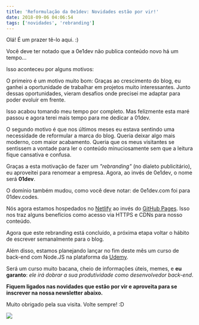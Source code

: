 ```yaml
---
title: 'Reformulação da 0e1dev: Novidades estão por vir!'
date: 2018-09-06 04:06:54
tags: ['novidades', 'rebranding']
---
```


Olá! É um prazer tê-lo aqui. :)

Você deve ter notado que a 0e1dev não publica conteúdo novo há um tempo...

Isso aconteceu por alguns motivos:

O primeiro é um motivo muito bom: Graças ao crescimento do blog, eu ganhei a oportunidade de trabalhar em projetos muito interessantes. Junto dessas oportunidades, vieram desafios onde precisei me adaptar para poder evoluir em frente.

Isso acabou tomando meu tempo por completo. Mas felizmente esta maré passou e agora terei mais tempo para me dedicar a 01dev.

O segundo motivo é que nos últimos meses eu estava sentindo uma necessidade de reformular a marca do blog. Queria deixar algo mais moderno, com maior acabamento. Queria que os meus visitantes se sentissem a vontade para ler o conteúdo minuciosamente sem que a leitura fique cansativa e confusa.

Graças a esta motivação de fazer um *"rebranding"* (no dialeto publicitário), eu aproveitei para renomear a empresa. Agora, ao invés de 0e1dev, o nome será **01dev**.

O domínio também mudou, como você deve notar: de 0e1dev.com foi para 01dev.codes.

Nós agora estamos hospedados no [Netlify](https://www.netlify.com/) ao invés do [GitHub Pages](https://pages.github.com/). Isso nos traz alguns benefícios como acesso via HTTPS e CDNs para nosso conteúdo.

Agora que este rebranding está concluído, a próxima etapa  voltar o hábito de escrever semanalmente para o blog.

Além disso, estamos planejando lançar no fim deste mês um curso de back-end com Node.JS na plataforma da [Udemy](https://www.udemy.com/).

Será um curso muito bacana, cheio de informações úteis, memes, e **eu garanto**: *ele irá dobrar a sua produtividade como desenvolvedor back-end*.

**Fiquem ligados nas novidades que estão por vir e aproveita para se inscrever na nossa newsletter abaixo.**

Muito obrigado pela sua visita. Volte sempre! :D

![](https://media.giphy.com/media/4KxeicCUTvhrW/giphy.gif)